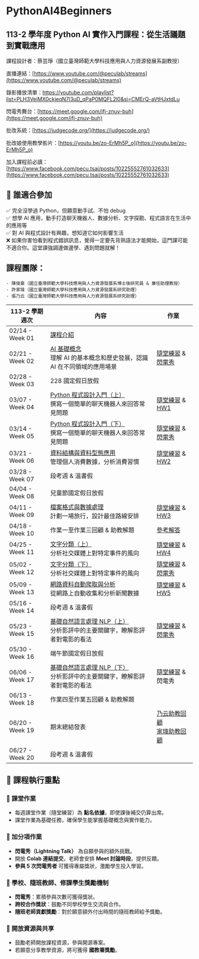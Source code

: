 # PythonAI4Beginners
## 113-2 學年度 Python AI 實作入門課程：從生活議題到實戰應用

課程設計者：蔡芸琤（國立臺灣師範大學科技應用與人力資源發展系副教授）

直播連結：[https://www.youtube.com/@peculab/streams](https://www.youtube.com/@peculab/streams)

錄影播放清單：https://youtube.com/playlist?list=PLH3VeiMX0ckjeqN7l3uD_qPaP0MQFL2l0&si=CMErQ-aVtHJxtdLu

閃電秀舞台：[https://meet.google.com/ifj-znuv-buh](https://meet.google.com/ifj-znuv-buh)

批改系統：[https://judgecode.org/](https://judgecode.org/)

批改娘使用教學影片：[https://youtu.be/zo-ErMh5P_o](https://youtu.be/zo-ErMh5P_o)

加入課程前必讀：[https://www.facebook.com/pecu.tsai/posts/10225552761032633](https://www.facebook.com/pecu.tsai/posts/10225552761032633)

## 📌 誰適合參加

✅ 完全沒學過 Python，但願意動手試、不怕 debug  
✅ 想學 AI 應用，動手打造聊天機器人、數據分析、文字探勘、程式語言在生活中的應用等  
✅ 對 AI 與程式設計有興趣，想知道它如何影響生活  
❌ 如果你害怕看到程式錯誤訊息，覺得一定要先背熟語法才能開始，這門課可能不適合你。這堂課強調邊做邊學、遇到問題就解！

## 課程團隊：

    - 陳俊豪（國立臺灣師範大學科技應用與人力資源發展系博士後研究員 & 兼任助理教授）
    - 許家瑋（國立臺灣師範大學科技應用與人力資源發展系研究助理）
    - 張乃云（國立臺灣師範大學科技應用與人力資源發展系研究助理）

| 113-2 學期週次 | 內容 | 作業 |
|------|------|----------|
| 02/14 - Week 01 | [課程介紹](https://docs.google.com/presentation/d/11a1IjFFdCylP4ykbIGqfJSP7qiX6MS6sqLd45FLj3U0/edit?usp=sharing)                | |
| 02/21 - Week 02 | [AI 基礎概念](https://github.com/peculab/PythonAI4Beginners/blob/main/%E7%AC%AC%E4%BA%8C%E9%80%B1_AI_%E5%9F%BA%E7%A4%8E%E6%A6%82%E5%BF%B5.ipynb)<br>理解 AI 的基本概念和歷史發展，認識 AI 在不同領域的應用場景 | [隨堂練習](https://youtu.be/olTg5hmXhIY) & [閃電秀](https://forms.gle/LDGSeuFSvADd9JoN8) |
| 02/28 - Week 03 | 228 國定假日放假 | |
| 03/07 - Week 04 | [Python 程式設計入門（上）](https://colab.research.google.com/drive/1UUEQID7XEqxvJg7k3ASlqMxn5lTDfNIo?usp=sharing)<br>撰寫一個簡單的聊天機器人來回答常見問題    | [隨堂練習](https://youtu.be/hjzMUKCGjG0) & [HW1](https://judgecode.org/problem/0/11111) |
| 03/14 - Week 05 | [Python 程式設計入門（下）](https://colab.research.google.com/drive/1k1QHGqlsep5c-MgMkE7bNVVfu7Sw_FhJ?usp=sharing)<br>撰寫一個簡單的聊天機器人來回答常見問題    | [隨堂練習](https://youtu.be/Vpt8JccCYxA) & [閃電秀](https://forms.gle/51KtuqptbhSiduWq7) |
| 03/21 - Week 06 | [資料結構與資料型態應用](https://colab.research.google.com/drive/1zmTLDbypW7w2cQYHyRU6FN0VzCjR0oE7?usp=sharing)<br>管理個人消費數據，分析消費習慣       | [隨堂練習](https://youtu.be/dEeSCS7fwsg) & [HW2](https://judgecode.org/problem/0/11112) |
| 03/28 - Week 07 | 段考週 & 溫書假 |  |
| 04/04 - Week 08 | 兒童節國定假日放假 | |
| 04/11 - Week 09 | [檔案格式與數據處理](https://colab.research.google.com/drive/1WTmDL9cpPSr-TenU63xErK9NqeWioE56?usp=sharing)<br>計劃一場旅行，設計最佳路線安排           | [隨堂練習](https://youtu.be/829HGVelM04?si=Z0mGbvAHaZXtgGg_) & [HW3](https://judgecode.org/problem/0/11113) |
| 04/18 - Week 10 | 作業一至作業三回顧 & 助教解題 | [參考解答](https://github.com/peculab/PythonAI4Beginners/tree/main/113-2%E4%BD%9C%E6%A5%AD%E5%8F%83%E8%80%83%E8%A7%A3%E7%AD%94) |
| 04/25 - Week 11 | [文字分類（上）](https://github.com/peculab/PythonAI4Beginners/blob/main/%E7%AC%AC%E5%8D%81%E4%B8%89%E9%80%B1_%E6%96%87%E5%AD%97%E5%88%86%E9%A1%9E_Part1.ipynb)<br>分析社交媒體上對特定事件的風向               | [隨堂練習](https://colab.research.google.com/drive/1d3lYzDGe5dgmYDVO1D91nwJtr4l6yhKp?usp=sharing) & [HW4](https://judgecode.org/problem/0/10007) |
| 05/02 - Week 12 | [文字分類（下）](https://github.com/peculab/PythonAI4Beginners/blob/main/%E7%AC%AC%E5%8D%81%E5%9B%9B%E9%80%B1_%E6%96%87%E5%AD%97%E5%88%86%E9%A1%9E_Part2.ipynb)<br>分析社交媒體上對特定事件的風向               | [隨堂練習](https://colab.research.google.com/drive/1xdFOxPmTTeqrTdHrgdcB88eSMXy90WdK?usp=sharing) & [閃電秀](https://forms.gle/Ezkt8aJqnbXhcirB7) |
| 05/09 - Week 13 | [網路資料自動爬取與分析](https://colab.research.google.com/drive/17x3M6ggIXn5GLGhbZmM4GWt4q2Wijys1?usp=sharing)<br>從網路上自動收集和分析新聞數據      | [隨堂練習](https://colab.research.google.com/drive/1wJYGTNbtVSwrBqCM8su8jBAbq8J255FL?usp=sharing) & [HW5](https://judgecode.org/problem/0/10010) |
| 05/16 - Week 14 | 段考週 & 溫書假 |  |
| 05/23 - Week 15 | [基礎自然語言處理 NLP（上）](https://github.com/peculab/PythonAI4Beginners/blob/main/%E7%AC%AC%E5%8D%81%E5%85%AD%E9%80%B1_%E5%9F%BA%E7%A4%8E%E8%87%AA%E7%84%B6%E8%AA%9E%E8%A8%80%E8%99%95%E7%90%86_NLP_Part1.ipynb)<br>分析影評中的主要關鍵字，瞭解影評者對電影的看法   | [隨堂練習](https://colab.research.google.com/drive/1QWFtIakqPbNu_x1JukkbdW7FKotQoBk3?usp=sharing) & [閃電秀](https://forms.gle/tPMSSSrqTK6V5CDk7) |
| 05/30 - Week 16 | 端午節國定假日放假 |  |
| 06/06 - Week 17 | [基礎自然語言處理 NLP（下）](https://github.com/peculab/PythonAI4Beginners/blob/main/%E7%AC%AC%E5%8D%81%E4%B8%83%E9%80%B1_%E5%9F%BA%E7%A4%8E%E8%87%AA%E7%84%B6%E8%AA%9E%E8%A8%80%E8%99%95%E7%90%86_NLP_Part2.ipynb)<br>分析影評中的主要關鍵字，瞭解影評者對電影的看法   | [隨堂練習](https://colab.research.google.com/drive/1APILsek94crEm2yvU4Mj426wDXi6YJY2?usp=sharing) & 閃電秀 |
| 06/13 - Week 18 | 作業四至作業五回顧 & 助教解題 | |
| 06/20 - Week 19 | 期末總結發表 | [乃云助教回顧](https://youtu.be/C39iZ-OYVzc?si=_tdkE93lGR4leP4z)<br>[家瑋助教回顧](https://youtu.be/g9hBMT3DwX0?si=D8-G5DHuZ5Fqpp7p) |
| 06/27 - Week 20 | 段考週 & 溫書假 | |

## 📌 課程執行重點

### 🔹 課堂作業
- 每週課堂作業（隨堂練習）為 **點名依據**，即使課後補交仍算出席。
- 課堂作業為基礎任務，確保學生能掌握基礎概念與實作能力。

### 🔹 加分項作業
- **閃電秀（Lightning Talk）** 為自願參與的額外挑戰。
- 開放 **Colab 連結提交**，老師會安排 **Meet 討論時段**，提供反饋。
- **參與 5 次閃電秀者** 可獲得專屬獎狀，激勵學生投入學習。

### 🔹 學校、隨班教師、修課學生獎勵機制
- **閃電秀**：累積參與次數可獲得獎狀。
- **跨校合作獎狀**：鼓勵不同學校學生交流與合作。
- **隨班老師貢獻獎勵**：對於願意額外付出時間的隨班教師給予獎勵。

### 🔹 開放資源與共享
- 鼓勵老師開放課程資源，參與開源專案。
- 若願意分享教學資源，將可獲得 **國教署獎勵**。
